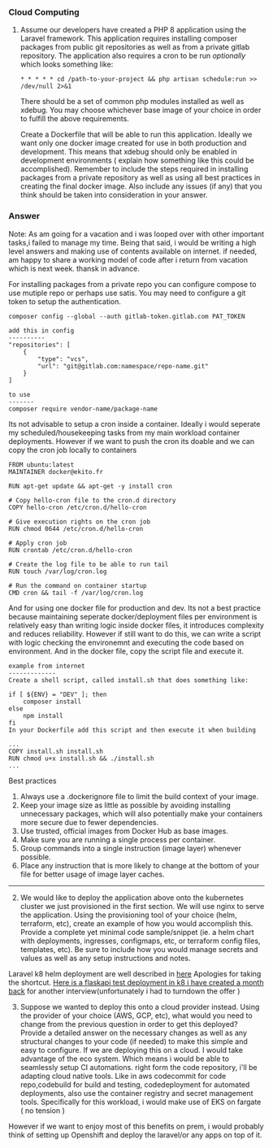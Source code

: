 ### Cloud Computing

1. Assume our developers have created a PHP 8 application using the Laravel framework. This application requires
   installing composer packages from public git repositories as well as from a private gitlab repository. The
   application also requires a cron to be run *optionally* which looks something like:
   ```
   * * * * * cd /path-to-your-project && php artisan schedule:run >> /dev/null 2>&1
   ```
   There should be a set of common php modules installed as well as xdebug. You may choose whichever base image of your
   choice in order to fulfill the above requirements.

   Create a Dockerfile that will be able to run this application. Ideally we want only one docker image created for use
   in both production and development. This means that xdebug should only be enabled in development environments (
   explain how something like this could be accomplished). Remember to include the steps required in installing packages
   from a private repository as well as using all best practices in creating the final docker image. Also include any
   issues (if any) that you think should be taken into consideration in your answer.

### Answer

Note: As am going for a vacation and i was looped over with other important tasks,i failed to manage my time. Being that said, i would be writing a high level answers and making use of contents available on internet. if needed, am happy to share a working model of code after i return from vacation which is next week. thansk in advance. 

For installing packages from a private repo you can configure compose to use mutiple repo or perhaps use satis. You may need to configure a git token to setup the authentication.
```
composer config --global --auth gitlab-token.gitlab.com PAT_TOKEN

add this in config
----------
"repositories": [
    {
        "type": "vcs",
        "url": "git@gitlab.com:namespace/repo-name.git"
    }
]

to use 
-------
composer require vendor-name/package-name

```

Its not advisable to setup a cron inside a container. Ideally i would seperate my scheduled/housekeeping tasks from my main workload container deployments. However if we want to push the cron its doable and we can copy the cron job locally to containers

```
FROM ubuntu:latest
MAINTAINER docker@ekito.fr

RUN apt-get update && apt-get -y install cron

# Copy hello-cron file to the cron.d directory
COPY hello-cron /etc/cron.d/hello-cron
 
# Give execution rights on the cron job
RUN chmod 0644 /etc/cron.d/hello-cron

# Apply cron job
RUN crontab /etc/cron.d/hello-cron
 
# Create the log file to be able to run tail
RUN touch /var/log/cron.log
 
# Run the command on container startup
CMD cron && tail -f /var/log/cron.log
```

And for using one docker file for production and dev. Its not a best practice because maintaining seperate docker/deployment files per environment is relatively easy than writing logic inside docker files, it introduces complexity and reduces reliability. However if still want to do this, we can write a script with logic checking the environemnt and executing the code based on environment. And in the docker file, copy the script file and execute it. 

```
example from internet 
-------------
Create a shell script, called install.sh that does something like:

if [ ${ENV} = "DEV" ]; then 
    composer install
else
    npm install
fi
In your Dockerfile add this script and then execute it when building

...
COPY install.sh install.sh
RUN chmod u+x install.sh && ./install.sh
...
```
Best practices 
1. Always use a .dockerignore file to limit the build context of your image.
2. Keep your image size as little as possible by avoiding installing unnecessary packages, which will also potentially make your containers more secure due to fewer dependencies.
3. Use trusted, official images from Docker Hub as base images.
4. Make sure you are running a single process per container.
5. Group commands into a single instruction (image layer) whenever possible.
6. Place any instruction that is more likely to change at the bottom of your file for better usage of image layer caches.

-----------------------

2. We would like to deploy the application above onto the kubernetes cluster we just provisioned in the first section.
   We will use nginx to serve the application. Using the provisioning tool of your choice (helm, terraform, etc), create
   an example of how you would accomplish this. Provide a complete yet minimal code sample/snippet (ie. a helm chart
   with deployments, ingresses, configmaps, etc, or terraform config files, templates, etc). Be sure to include how you
   would manage secrets and values as well as any setup instructions and notes.

Laravel k8 helm deployment are well described in [here](https://www.digitalocean.com/community/tutorials/how-to-deploy-laravel-7-and-mysql-on-kubernetes-using-helm)  Apologies for taking the shortcut. [Here is a flaskapi test deployment in k8 i have created a month back](https://github.com/vysakhchandran/deptominikube) for another interview(unfortunately i had to turndown the offer )


3. Suppose we wanted to deploy this onto a cloud provider instead. Using the provider of your choice (AWS, GCP, etc),
   what would you need to change from the previous question in order to get this deployed? Provide a detailed answer on
   the necessary changes as well as any structural changes to your code (if needed) to make this simple and easy to
   configure.
If we are deploying this on a cloud. I would take advantage of the eco system. Which means i would be able to seamlessly setup CI automations. right form the code repository, i'll be adapting cloud native tools. Like in aws codecommit for code repo,codebuild for build and testing, codedeployment for automated deployments, also use the container registry and secret management tools. Specifically for this workload, i would make use of EKS on fargate ( no tension ) 

However if we want to enjoy most of this benefits on prem, i would probably think of setting up Openshift and deploy the laravel/or any apps on top of it. 


